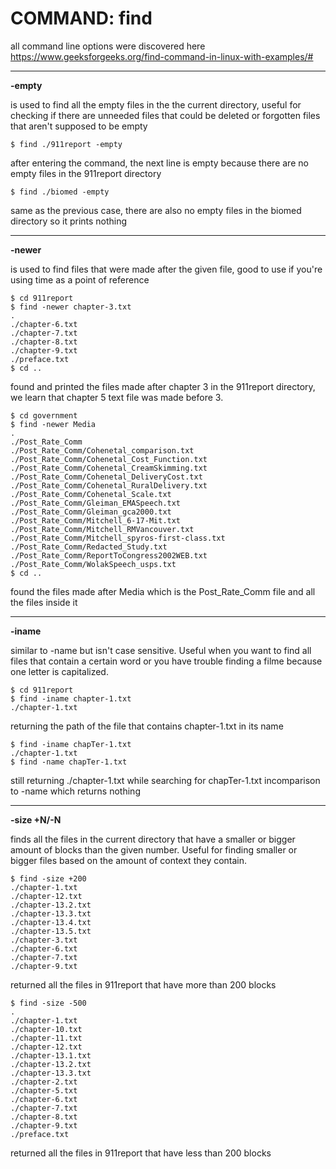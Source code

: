 # COMMAND: find
all command line options were discovered here
https://www.geeksforgeeks.org/find-command-in-linux-with-examples/#

---
**-empty**

is used to find all the empty files in the the current directory, useful for checking if there are unneeded files that could be deleted
or forgotten files that aren't supposed to be empty

```
$ find ./911report -empty

```
after entering the command, the next line is empty because there are no empty files in the 911report directory

```
$ find ./biomed -empty

```
same as the previous case, there are also no empty files in the biomed directory so it prints nothing

---
**-newer**

is used to find files that were made after the given file, good to use if you're using time as a point of reference 
```
$ cd 911report
$ find -newer chapter-3.txt
.
./chapter-6.txt
./chapter-7.txt
./chapter-8.txt
./chapter-9.txt
./preface.txt
$ cd ..
```
found and printed the files made after chapter 3 in the 911report directory, we learn that chapter 5 text file was made before 3.

```
$ cd government
$ find -newer Media
.
./Post_Rate_Comm
./Post_Rate_Comm/Cohenetal_comparison.txt
./Post_Rate_Comm/Cohenetal_Cost_Function.txt
./Post_Rate_Comm/Cohenetal_CreamSkimming.txt
./Post_Rate_Comm/Cohenetal_DeliveryCost.txt
./Post_Rate_Comm/Cohenetal_RuralDelivery.txt
./Post_Rate_Comm/Cohenetal_Scale.txt
./Post_Rate_Comm/Gleiman_EMASpeech.txt
./Post_Rate_Comm/Gleiman_gca2000.txt
./Post_Rate_Comm/Mitchell_6-17-Mit.txt
./Post_Rate_Comm/Mitchell_RMVancouver.txt
./Post_Rate_Comm/Mitchell_spyros-first-class.txt
./Post_Rate_Comm/Redacted_Study.txt
./Post_Rate_Comm/ReportToCongress2002WEB.txt
./Post_Rate_Comm/WolakSpeech_usps.txt
$ cd ..
```
found the files made after Media which is the Post_Rate_Comm file and all the files inside it

---
**-iname**

similar to -name but isn't case sensitive. Useful when you want to find all files that contain a certain word or you have trouble finding a filme because one letter is capitalized. 

```
$ cd 911report
$ find -iname chapter-1.txt
./chapter-1.txt
```
returning the path of the file that contains chapter-1.txt in its name

```
$ find -iname chapTer-1.txt
./chapter-1.txt
$ find -name chapTer-1.txt

```
still returning ./chapter-1.txt while searching for chapTer-1.txt incomparison to -name which returns nothing

---
**-size +N/-N**

finds all the files in the current directory that have a smaller or bigger amount of blocks than the given number. Useful for finding smaller or bigger files based on the amount of context they contain.

```
$ find -size +200
./chapter-1.txt
./chapter-12.txt
./chapter-13.2.txt
./chapter-13.3.txt
./chapter-13.4.txt
./chapter-13.5.txt
./chapter-3.txt
./chapter-6.txt
./chapter-7.txt
./chapter-9.txt
```
returned all the files in 911report that have more than 200 blocks

```
$ find -size -500
.
./chapter-1.txt
./chapter-10.txt
./chapter-11.txt
./chapter-12.txt
./chapter-13.1.txt
./chapter-13.2.txt
./chapter-13.3.txt
./chapter-2.txt
./chapter-5.txt
./chapter-6.txt
./chapter-7.txt
./chapter-8.txt
./chapter-9.txt
./preface.txt
```
returned all the files in 911report that have less than 200 blocks
